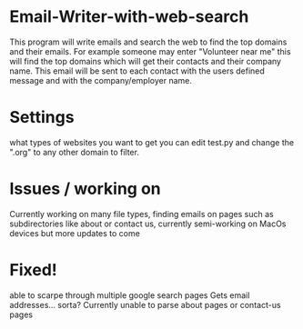 # Email-Writer-with-web-search
This program will write emails and search the web to find the top domains and their emails. For example someone may enter "Volunteer near me" this will find the top domains which will get their contacts and their company name. This email will be sent to each contact with the users defined message and with the company/employer name.



# Settings
what types of websites you want to get you can edit test.py and change the ".org" to any other domain to filter.

# Issues / working on
Currently working on many file types, finding emails on pages such as subdirectories like about or contact us, currently semi-working on MacOs devices but more updates to come

# Fixed!
able to scarpe through multiple google search pages
Gets email addresses... sorta? Currently unable to parse about pages or contact-us pages
